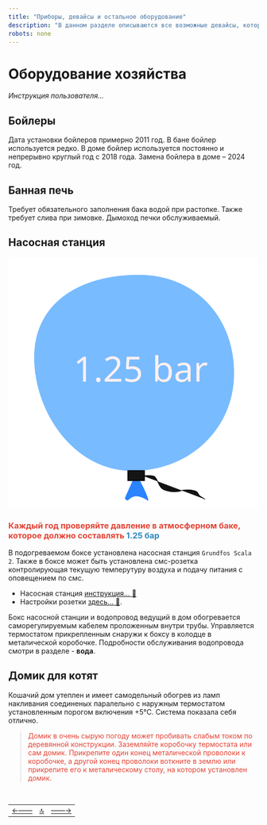 ```yaml
---
title: "Приборы, девайсы и остальное оборудование"
description: "В данном разделе описываются все возможные девайсы, которые имеются в распоряжении данного хозяйства"
robots: none
---
```


<div class="navi"><nav id="navi"><!-- js --></nav></div>

# Оборудование хозяйства

*Инструкция пользователя…*

## Бойлеры

Дата установки бойлеров примерно 2011 год. В бане бойлер используется редко. В доме бойлер используется постоянно и непрерывно круглый год с 2018 года.
Замена бойлера в доме – 2024 год.

## Банная печь

Требует обязательного заполнения бака водой при растопке. Также требует слива при зимовке. Дымоход печки обслуживаемый. 

## Насосная станция

<!-- ![img](assets/svg/Grundfos-PUMP-presures-1.25bar.svg) -->

<span id="page-name-img" class="img" onclick="imgResize(25)">![img](assets/svg/Grundfos-PUMP-presures-1.25bar.svg)</span>

### <span style="color: #e34234;"> Каждый год проверяйте давление в атмосферном баке, которое должно составлять  <span style="color: #2C87BF;"> **1.25 бар**

В подогреваемом боксе установлена насосная станция `Grundfos Scala 2`. Также в боксе может быть установлена смс-розетка контролирующая текущую темперутуру воздуха и подачу питания с оповещением по смс. 

- Насосная станция [инструкция… 📑](assets/pdf/Grundfos-Scala-2.pdf)
- Настройки розетки [здесь… 📑](assets/pdf/sms-socket-megafon.pdf).

Бокс насосной станции и водопровод ведущий в дом обогревается саморегулируемым кабелем проложенным внутри трубы. Управляется термостатом прикрепленным снаружи к боксу в колодце в металической коробочке. Подробности обслуживания водопровода смотри в разделе - **вода**.

## Домик для котят

Кошачий дом утеплен и имеет самодельный обогрев из ламп накливания соединеных паралельно с наружным термостатом установленным порогом включения +5°С. Система показала себя отлично.

><span style="color: #e34234;">Домик в очень сырую погоду может пробивать слабым током по деревянной конструкции. Заземляйте коробочку термостата или сам домик. Прикрепите один конец металической проволоки к коробочке, а другой конец проволоки воткните в землю или прикрепите его к металическому столу, на котором установлен домик.



<script src="assets/js/navi.js"></script>




<!--ystm_start-->
<br>

 |||| 
 |:---|:---:|---:| 
 [←——](004-gaz.md)|[ 🔝 ](#)|[——→](006-kraski.md) 

 <br>
<!--ystm_end-->
